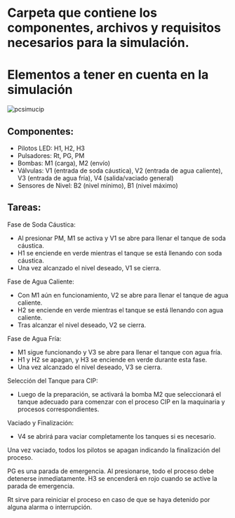 # Carpeta que contiene los componentes, archivos y requisitos necesarios para la simulación.
# Elementos a tener en cuenta en la simulación
![pcsimucip](https://github.com/fvexe82/SISTEMAS-CIBERFISICOS_PROYECTO-FINAL/assets/106171748/6d4ed491-07d5-47b9-a5f7-126652091d3a)

## Componentes:

  * Pilotos LED: H1, H2, H3
  * Pulsadores: Rt, PG, PM
  * Bombas: M1 (carga), M2 (envío)
  * Válvulas: V1 (entrada de soda cáustica), V2 (entrada de agua caliente), V3 (entrada de agua fría), V4 (salida/vaciado general)
  * Sensores de Nivel: B2 (nivel mínimo), B1 (nivel máximo)

## Tareas:
Fase de Soda Cáustica:
  * Al presionar PM, M1 se activa y V1 se abre para llenar el tanque de soda cáustica.
  * H1 se enciende en verde mientras el tanque se está llenando con soda cáustica.
  * Una vez alcanzado el nivel deseado, V1 se cierra.

Fase de Agua Caliente:
  * Con M1 aún en funcionamiento, V2 se abre para llenar el tanque de agua caliente.
  * H2 se enciende en verde mientras el tanque se está llenando con agua caliente.
  * Tras alcanzar el nivel deseado, V2 se cierra.

Fase de Agua Fría:
  * M1 sigue funcionando y V3 se abre para llenar el tanque con agua fría.
  * H1 y H2 se apagan, y H3 se enciende en verde durante esta fase.
  * Una vez alcanzado el nivel deseado, V3 se cierra.

Selección del Tanque para CIP:
  * Luego de la preparación, se activará la bomba M2 que seleccionará el tanque adecuado para comenzar con el proceso CIP en la maquinaria y
procesos correspondientes.

Vaciado y Finalización:
  * V4 se abrirá para vaciar completamente los tanques si es necesario.

Una vez vaciado, todos los pilotos se apagan indicando la finalización del proceso.

PG es una parada de emergencia. Al presionarse, todo el proceso debe
detenerse inmediatamente. H3 se encenderá en rojo cuando se active la
parada de emergencia.

Rt sirve para reiniciar el proceso en caso de que se haya detenido por alguna
alarma o interrupción.
